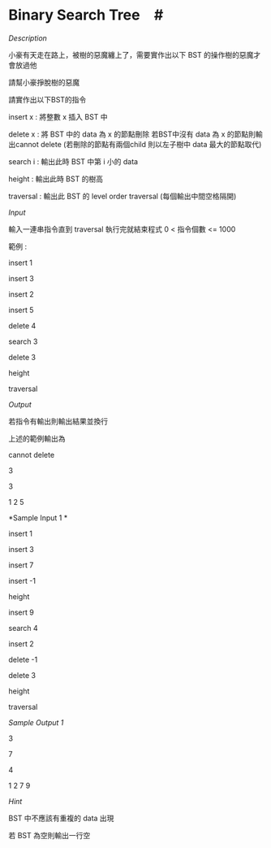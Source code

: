 # Binary Search Tree　#

*Description*

小豪有天走在路上，被樹的惡魔纏上了，需要實作出以下 BST 的操作樹的惡魔才會放過他

請幫小豪掙脫樹的惡魔



請實作出以下BST的指令

insert x : 將整數 x 插入 BST 中

delete x : 將 BST 中的 data 為 x 的節點刪除 若BST中沒有 data 為 x 的節點則輸出cannot delete (若刪除的節點有兩個child 則以左子樹中 data 最大的節點取代)

search i : 輸出此時 BST 中第 i 小的 data

height : 輸出此時 BST 的樹高

traversal : 輸出此 BST 的 level order traversal (每個輸出中間空格隔開)


*Input*

輸入一連串指令直到 traversal 執行完就結束程式 0 < 指令個數 <= 1000

範例 :

insert 1

insert 3

insert 2

insert 5

delete 4

search 3

delete 3

height

traversal


*Output*

若指令有輸出則輸出結果並換行

上述的範例輸出為

cannot delete

3

3

1 2 5


*Sample Input 1 *

insert 1

insert 3

insert 7

insert -1

height

insert 9

search 4

insert 2

delete -1

delete 3

height

traversal

*Sample Output 1*

3

7

4

1 2 7 9

*Hint*

BST 中不應該有重複的 data 出現

若 BST 為空則輸出一行空
